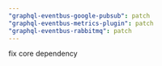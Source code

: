 ```yaml
---
"graphql-eventbus-google-pubsub": patch
"graphql-eventbus-metrics-plugin": patch
"graphql-eventbus-rabbitmq": patch
---
```


fix core dependency

